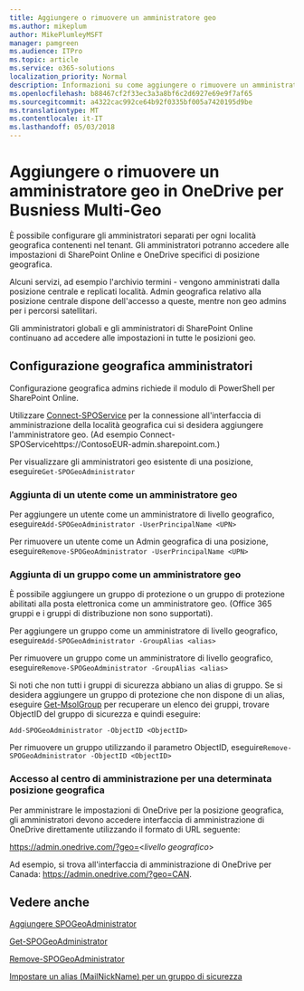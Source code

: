 ```yaml
---
title: Aggiungere o rimuovere un amministratore geo
ms.author: mikeplum
author: MikePlumleyMSFT
manager: pamgreen
ms.audience: ITPro
ms.topic: article
ms.service: o365-solutions
localization_priority: Normal
description: Informazioni su come aggiungere o rimuovere un amministratore geo in OneDrive per Business Multi-Geo.
ms.openlocfilehash: b88467cf2f33ec3a3a8bf6c2d6927e69e9f7af65
ms.sourcegitcommit: a4322cac992ce64b92f0335bf005a7420195d9be
ms.translationtype: MT
ms.contentlocale: it-IT
ms.lasthandoff: 05/03/2018
---
```

# <a name="add-or-remove-a-geo-administrator-in-onedrive-for-busniess-multi-geo"></a>Aggiungere o rimuovere un amministratore geo in OneDrive per Busniess Multi-Geo

È possibile configurare gli amministratori separati per ogni località geografica contenenti nel tenant. Gli amministratori potranno accedere alle impostazioni di SharePoint Online e OneDrive specifici di posizione geografica.

Alcuni servizi, ad esempio l'archivio termini - vengono amministrati dalla posizione centrale e replicati località. Admin geografica relativo alla posizione centrale dispone dell'accesso a queste, mentre non geo admins per i percorsi satellitari.

Gli amministratori globali e gli amministratori di SharePoint Online continuano ad accedere alle impostazioni in tutte le posizioni geo.

## <a name="configuring-geo-administrators"></a>Configurazione geografica amministratori

Configurazione geografica admins richiede il modulo di PowerShell per SharePoint Online.

Utilizzare [Connect-SPOService](https://docs.microsoft.com/powershell/module/sharepoint-online/Connect-SPOService) per la connessione all'interfaccia di amministrazione della località geografica cui si desidera aggiungere l'amministratore geo. (Ad esempio Connect-SPOServicehttps://ContosoEUR-admin.sharepoint.com.)

Per visualizzare gli amministratori geo esistente di una posizione, eseguire`Get-SPOGeoAdministrator`

### <a name="adding-a-user-as-a-geo-admin"></a>Aggiunta di un utente come un amministratore geo

Per aggiungere un utente come un amministratore di livello geografico, eseguire`Add-SPOGeoAdministrator -UserPrincipalName <UPN>`

Per rimuovere un utente come un Admin geografica di una posizione, eseguire`Remove-SPOGeoAdministrator -UserPrincipalName <UPN>`

### <a name="adding-a-group-as-a-geo-admin"></a>Aggiunta di un gruppo come un amministratore geo

È possibile aggiungere un gruppo di protezione o un gruppo di protezione abilitati alla posta elettronica come un amministratore geo. (Office 365 gruppi e i gruppi di distribuzione non sono supportati).

Per aggiungere un gruppo come un amministratore di livello geografico, eseguire`Add-SPOGeoAdministrator -GroupAlias <alias>`

Per rimuovere un gruppo come un amministratore di livello geografico, eseguire`Remove-SPOGeoAdministrator -GroupAlias <alias>`

Si noti che non tutti i gruppi di sicurezza abbiano un alias di gruppo. Se si desidera aggiungere un gruppo di protezione che non dispone di un alias, eseguire [Get-MsolGroup](https://docs.microsoft.com/en-us/powershell/module/msonline/get-msolgroup) per recuperare un elenco dei gruppi, trovare ObjectID del gruppo di sicurezza e quindi eseguire:

`Add-SPOGeoAdministrator -ObjectID <ObjectID>`

Per rimuovere un gruppo utilizzando il parametro ObjectID, eseguire`Remove-SPOGeoAdministrator -ObjectID <ObjectID>`

### <a name="accessing-the-admin-center-for-a-specific-geo-location"></a>Accesso al centro di amministrazione per una determinata posizione geografica

Per amministrare le impostazioni di OneDrive per la posizione geografica, gli amministratori devono accedere interfaccia di amministrazione di OneDrive direttamente utilizzando il formato di URL seguente:

https://admin.onedrive.com/?geo=<*livello geografico*>

Ad esempio, si trova all'interfaccia di amministrazione di OneDrive per Canada: https://admin.onedrive.com/?geo=CAN.

## <a name="see-also"></a>Vedere anche

[Aggiungere SPOGeoAdministrator](https://docs.microsoft.com/powershell/module/sharepoint-online/add-spogeoadministrator)

[Get-SPOGeoAdministrator](https://docs.microsoft.com/powershell/module/sharepoint-online/get-spogeoadministrator)

[Remove-SPOGeoAdministrator](https://docs.microsoft.com/powershell/module/sharepoint-online/remove-spogeoadministrator)

[Impostare un alias (MailNickName) per un gruppo di sicurezza](https://docs.microsoft.com/en-us/powershell/module/azuread/set-azureadgroup)
